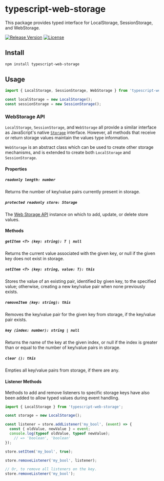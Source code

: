 # typescript-web-storage

This package provides typed interface for LocalStorage, SessionStorage, and WebStorage.

[![Release Version](https://img.shields.io/npm/v/typescript-web-storage.svg)](https://www.npmjs.com/package/typescript-web-storage)
[![License](https://img.shields.io/badge/License-MIT-blue.svg)](https://opensource.org/licenses/MIT)

## Install

```bash
npm install typescript-web-storage
```

## Usage

```ts
import { LocalStorage, SessionStorage, WebStorage } from 'typescript-web-storage';

const localStorage = new LocalStorage();
const sessionStorage = new SessionStorage();
```

### WebStorage API

`LocalStorage`, `SessionStorage`, and `WebStorage` all provide a similar interface as JavaScript's native [`Storage`](https://developer.mozilla.org/en-US/docs/Web/API/Storage) interface. However, all methods that receive or return storage values maintain the values type information.

`WebStorage` is an abstract class which can be used to create other storage mechanisms, and is extended to create both `LocalStorage` and `SessionStorage`.

#### Properties

##### `readonly length: number`
Returns the number of key/value pairs currently present in storage.

##### `protected readonly store: Storage`
The [Web Storage API](https://developer.mozilla.org/en-US/docs/Web/API/Web_Storage_API) instance on which to add, update, or delete store values.

#### Methods

##### `getItem <T> (key: string): T | null`
Returns the current value associated with the given key, or null if the given key does not exist in storage.

##### `setItem <T> (key: string, value: T): this`
Stores the value of an existing pair, identified by given key, to the specified value; otherwise, creating a new key/value pair when none previously exists.

##### `removeItem (key: string): this`
Removes the key/value pair for the given key from storage, if the key/value pair exists.

##### `key (index: number): string | null`
Returns the name of the key at the given index, or null if the index is greater than or equal to the number of key/value pairs in storage.

##### `clear (): this`
Empties all key/value pairs from storage, if there are any.

#### Listener Methods

Methods to add and remove listeners to specific storage keys have also been added to allow typed values during event handling.

```ts
import { LocalStorage } from 'typescript-web-storage';

const storage = new LocalStorage();

const listener = store.addListener('my_bool', (event) => {
  const { oldValue, newValue } = event;
  console.log(typeof oldValue, typeof newValue);
    // => 'boolean', 'boolean'
});

store.setItem('my_bool', true);

store.removeListener('my_bool', listener);

// Or, to remove all listeners on the key.
store.removeListener('my_bool');
```

